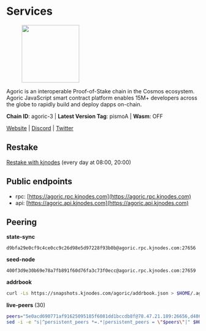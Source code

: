 # Services

<figure><img src="https://raw.githubusercontent.com/kj89/testnet_manuals/main/pingpub/logos/agoric.png" width="150" alt=""><figcaption></figcaption></figure>

Agoric is an interoperable Proof-of-Stake chain in the Cosmos ecosystem.  Agoric JavaScript smart contract platform enables 15M+ developers across the  globe to rapidly build and deploy dapps on-chain.

**Chain ID**: agoric-3 | **Latest Version Tag**: pismoA | **Wasm**: OFF

[Website](https://agoric.com) | [Discord](https://discord.com/invite/qDW8DRes4s) | [Twitter](https://twitter.com/agoric)

## Restake

[Restake with kjnodes](https://restake.app/agoric/agoricvaloper1ku5sm2twlsywdrp4wz3kfwgyrtqtp0lpr3nvk8) (every day at 08:00, 20:00)
## Public endpoints

* rpc: [https://agoric.rpc.kjnodes.com](https://agoric.rpc.kjnodes.com)
* api: [https://agoric.api.kjnodes.com](https://agoric.api.kjnodes.com)

## Peering

**state-sync**

```text
d9bfa29e0cf9c4ce0cc9c26d98e5d97228f93b0b@agoric.rpc.kjnodes.com:27656
```

**seed-node**

```text
400f3d9e30b69e78a7fb891f60d76fa3c73f0ecc@agoric.rpc.kjnodes.com:27659
```

**addrbook**
```bash
curl -Ls https://snapshots.kjnodes.com/agoric/addrbook.json > $HOME/.agoric/config/addrbook.json
```

**live-peers** (30)
```bash
peers="5e0acd690771af91625095185f6081dd1bccdb8f@78.47.21.189:26656,d48697ba840d046b453846fc55d9432d1c537b56@95.217.117.83:26656,c6475a8ccd715e297d21d17c5e391d5730393a78@18.214.40.80:26656,d03a9974f14ae380fdb7caf46ec71ce5278f0356@34.72.231.9:26656,d9bfa29e0cf9c4ce0cc9c26d98e5d97228f93b0b@65.109.88.38:27656,711f6f36a6ec3924b6d721de6adce604092e59f2@116.202.226.169:26656,05f967bf55fee6647e69bdfca69f064d7e4876c5@128.199.128.15:26060,63bd6649f80362ce513027d99ef32c826fdbd259@45.9.62.136:26656,a38a30c1dd31f63be2befd40b82964b215c3c288@165.22.251.28:26656,af77fd96cb62c6011272ee67390e540504b47fd9@51.222.42.205:26656,9661393350ef8224aaa620f543a7710c9af9c495@195.14.6.55:26656,4eea1e0a22d8d2ade108fc5f8e07d6d6e711e909@65.108.10.138:26656,0464c8dded70d01f5ab50a8d6047a6b27ddf2ccd@84.244.95.232:26656,c84170667fcf54024b24f05b2f9dd6608570ac8c@157.90.35.145:28656,b6396f86d6d73a99e1957ea202840d6f48eb03c9@44.192.103.233:26656,586df7471fb74a7e182d6a96b6c8b1a58b0ed7a9@18.142.177.75:26656,1d4d7b77e79c2dad9e8586df4f30c7b550f5d49b@13.40.153.111:26656,0f642db2770d4dd3e0d030b2f14f1365e40f3b38@185.146.148.101:26657,2bda83f1501d30187e662c59d75ed4ffffcf8004@135.181.142.117:26656,ca4c3b9d0cf78d934a3b972c328db2e4a9a66c42@64.32.40.134:26656,f095bb53006ebddcbbf29c8df70dddcba6419e36@142.93.145.13:26656,0837c0dac0bb15e79e64207bb0fa5a9a6fa42ad4@178.62.116.62:26656,059f6ccc82a5bdd61e9089914368d0aade14fac0@159.89.101.239:26060,47c35c8137ad2098e0b2a79077fea93a530034d8@185.144.83.130:26656,875f8b359148f0d2a4bb501f8ae8a0cd4560bff3@161.97.153.219:26656,e70955351f601ea5be9a9bf41032949a777f31b3@207.244.255.229:10003,d56af8cb0716909f9b804e7dec8c1d34ae4eed16@65.108.142.81:26676,fb3c53630803da3947a54ac76bae6bd6e989a058@104.197.102.190:26656,8832d61e9b8856c0a80e240970a9200c69c101b7@88.99.161.228:21156,9ed68bef54712b46713ac755ab7a6e7ad30694ef@192.99.44.79:14456"
sed -i -e "s|^persistent_peers *=.*|persistent_peers = \"$peers\"|" $HOME/.agoric/config/config.toml
```

